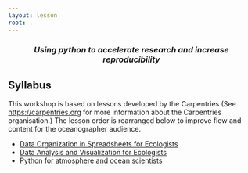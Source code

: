```yaml
---
layout: lesson
root: .
---
```

<h3 style="text-align: center;"><i>Using python to accelerate research and increase reproducibility</i></h3>

<h2 id="schedule">Syllabus</h2>

This workshop is based on lessons developed by the Carpentries (See <a href="https://carpentries.org">https://carpentries.org</a>  for more information about the Carpentries organisation.) The lesson order is rearranged below to improve flow and content for the oceanographer audience.
<ul>
  <li><a href=" https://datacarpentry.org/spreadsheet-ecology-lesson/">Data Organization in Spreadsheets for Ecologists</a></li>
  <li><a href="https://datacarpentry.org/python-ecology-lesson/">Data Analysis and Visualization for Ecologists</a></li>
  <li><a href="https://carpentrieslab.github.io/python-aos-lesson/">Python for atmosphere and ocean scientists</a></li>
</ul>
<!--
> ## Getting Started
>
> Data Carpentry's teaching is hands-on, so participants are encouraged to use
> their own computers to ensure the proper setup of tools for an efficient
> workflow. <br>**These lessons assume no prior knowledge of the skills or tools.**
>
> To get started, follow the directions in the "[Setup][lesson-setup]" tab to
> download data to your computer and follow any installation instructions.
>
> #### Prerequisites
>
> This lesson requires a working copy of **Python**.
> <br>To most effectively use these materials, please make sure to install
> everything *before* working through this lesson.
{: .prereq}

-->
> ## For Instructors
> If you are teaching this lesson in a workshop, please see the
> [Instructor notes](guide).
{: .prereq}

{% include links.md %}


